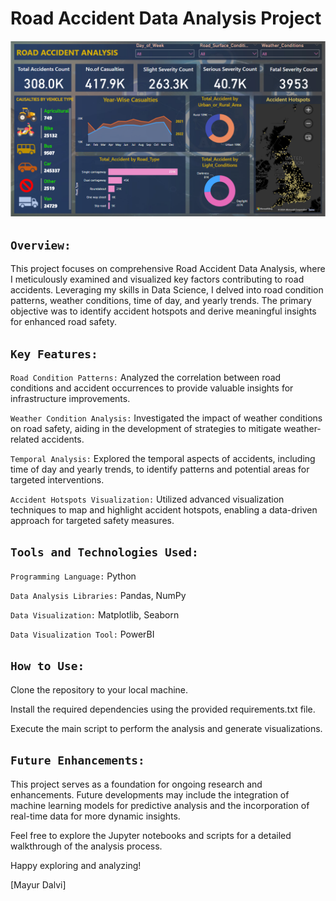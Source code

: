 # Road Accident Data Analysis Project

![Alt Text](https://github.com/mayurdalvi3003/Analysis-on-RTA/blob/master/Output%20of%20this%20project.png)
## `Overview:`
This project focuses on comprehensive Road Accident Data Analysis, where I meticulously examined and visualized key factors contributing to road accidents. Leveraging my skills in Data Science, I delved into road condition patterns, weather conditions, time of day, and yearly trends. The primary objective was to identify accident hotspots and derive meaningful insights for enhanced road safety.

## `Key Features:`

`Road Condition Patterns:` Analyzed the correlation between road conditions and accident occurrences to provide valuable insights for infrastructure improvements.

`Weather Condition Analysis:` Investigated the impact of weather conditions on road safety, aiding in the development of strategies to mitigate weather-related accidents.

`Temporal Analysis:` Explored the temporal aspects of accidents, including time of day and yearly trends, to identify patterns and potential areas for targeted interventions.

`Accident Hotspots Visualization:` Utilized advanced visualization techniques to map and highlight accident hotspots, enabling a data-driven approach for targeted safety measures.

## `Tools and Technologies Used:`

`Programming Language:` Python

`Data Analysis Libraries:` Pandas, NumPy

`Data Visualization:` Matplotlib, Seaborn

`Data Visualization Tool:` PowerBI

## `How to Use:`
Clone the repository to your local machine.

Install the required dependencies using the provided requirements.txt file.

Execute the main script to perform the analysis and generate visualizations.

## `Future Enhancements:`

This project serves as a foundation for ongoing research and enhancements. Future developments may include the integration of machine learning models for predictive analysis and the incorporation of real-time data for more dynamic insights.

Feel free to explore the Jupyter notebooks and scripts for a detailed walkthrough of the analysis process.


Happy exploring and analyzing!

[Mayur Dalvi]

